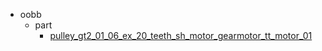 * oobb
  * part
    * [pulley_gt2_01_06_ex_20_teeth_sh_motor_gearmotor_tt_motor_01](oobb/part/pulley_gt2_01_06_ex_20_teeth_sh_motor_gearmotor_tt_motor_01)
